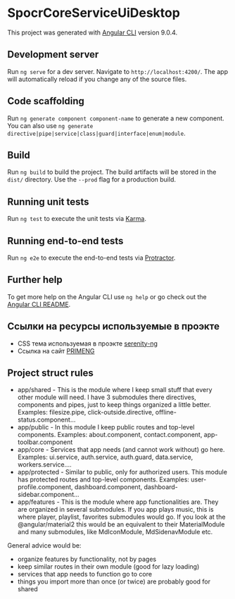 # SpocrCoreServiceUiDesktop

This project was generated with [Angular CLI](https://github.com/angular/angular-cli) version 9.0.4.

## Development server

Run `ng serve` for a dev server. Navigate to `http://localhost:4200/`. The app will automatically reload if you change any of the source files.

## Code scaffolding

Run `ng generate component component-name` to generate a new component. You can also use `ng generate directive|pipe|service|class|guard|interface|enum|module`.

## Build

Run `ng build` to build the project. The build artifacts will be stored in the `dist/` directory. Use the `--prod` flag for a production build.

## Running unit tests

Run `ng test` to execute the unit tests via [Karma](https://karma-runner.github.io).

## Running end-to-end tests

Run `ng e2e` to execute the end-to-end tests via [Protractor](http://www.protractortest.org/).

## Further help

To get more help on the Angular CLI use `ng help` or go check out the [Angular CLI README](https://github.com/angular/angular-cli/blob/master/README.md).

## Ссылки на ресурсы используемые в проэкте

* CSS тема используемая в проэкте [serenity-ng](https://www.primefaces.org/serenity-ng/#/)
* Ссылка на сайт [PRIMENG](https://www.primefaces.org/primeng/showcase/#/)

## Project struct rules

* app/shared - This is the module where I keep small stuff that every other module will need. I have 3 submodules there directives, components and pipes, just to keep things organized a little better. Examples: filesize.pipe, click-outside.directive, offline-status.component...
* app/public - In this module I keep public routes and top-level components. Examples: about.component, contact.component, app-toolbar.component
* app/core - Services that app needs (and cannot work without) go here. Examples: ui.service,  auth.service, auth.guard, data.service, workers.service....
* app/protected - Similar to public, only for authorized users. This module has protected routes and top-level components. Examples: user-profile.component, dashboard.component, dashboard-sidebar.component...
* app/features - This is the module where app functionalities are. They are organized in several submodules. If you app plays music, this is where player, playlist, favorites submodules would go. If you look at the @angular/material2 this would be an equivalent to their MaterialModule and many submodules, like MdIconModule, MdSidenavModule etc.

General advice would be:

- organize features by functionality, not by pages
- keep similar routes in their own module (good for lazy loading)
- services that app needs to function go to core
- things you import more than once (or twice) are probably good for shared
